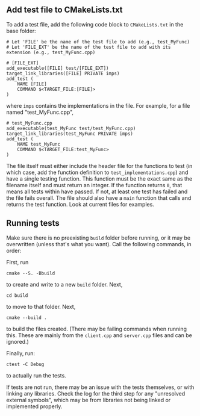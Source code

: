 ## Add test file to CMakeLists.txt
To add a test file, add the following code block to `CMakeLists.txt` in the base folder:

```
# Let 'FILE' be the name of the test file to add (e.g., test_MyFunc)
# Let 'FILE_EXT' be the name of the test file to add with its extension (e.g., test_MyFunc.cpp)

# [FILE_EXT]
add_executable([FILE] test/[FILE_EXT])
target_link_libraries([FILE] PRIVATE imps)
add_test (
    NAME [FILE]
    COMMAND $<TARGET_FILE:[FILE]>
)
```

where `imps` contains the implementations in the file.
For example, for a file named "test_MyFunc.cpp",

```
# test_MyFunc.cpp
add_executable(test_MyFunc test/test_MyFunc.cpp)
target_link_libraries(test_MyFunc PRIVATE imps)
add_test (
    NAME test_MyFunc
    COMMAND $<TARGET_FILE:test_MyFunc>
)
```

The file itself must either include the header file for the functions to test (in which case, add the function definition to `test_implementations.cpp`) and have a single testing function. This function must be the exact same as the filename itself and must return an integer. If the function returns `0`, that means all tests within have passed. If not, at least one test has failed and the file fails overall. The file should also have a `main` function that calls and returns the test function. Look at current files for examples.

## Running tests
Make sure there is no preexisting `build` folder before running, or it may be overwritten (unless that's what you want). 
Call the following commands, in order:

First, run 
```
cmake --S. -Bbuild
```

to create and write to a new `build` folder. Next,

```
cd build
```

to move to that folder. Next,

```
cmake --build .
```

to build the files created. (There may be failing commands when running this. These are mainly from the `client.cpp` and `server.cpp` files and can be ignored.)

Finally, run:

```
ctest -C Debug
```

to actually run the tests.

If tests are not run, there may be an issue with the tests themselves, or with linking any libraries. Check the log for the third step for any "unresolved external symbols", which may be from libraries not being linked or implemented properly.
